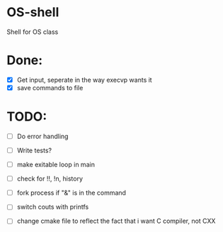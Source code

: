 # OS-shell

Shell for OS class
# Done:
- [X] Get input, seperate in the way execvp wants it
- [X] save commands to file

# TODO:
- [ ] Do error handling
- [ ] Write tests?
- [ ] make exitable loop in main
- [ ] check for !!, !n, history
- [ ] fork process if "&" is in the command
- [ ] switch couts with printfs
- [ ] change cmake file to reflect the fact that i want C compiler, not CXX


